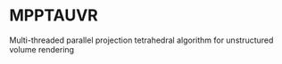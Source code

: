 # MPPTAUVR
Multi-threaded parallel projection tetrahedral algorithm for unstructured volume rendering
